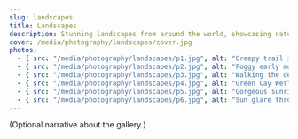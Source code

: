 ```yaml
---
slug: landscapes
title: Landscapes
description: Stunning landscapes from around the world, showcasing nature's beauty.
cover: /media/photography/landscapes/cover.jpg
photos:
  - { src: "/media/photography/landscapes/p1.jpg", alt: "Creepy trail in the woods", w: 2000, h: 1333, orientation: landscape, tags: [outdoor], camera: "Nikon D7500", lens: "200mm", location: "Outdoors", date: 2025-02-12 }
  - { src: "/media/photography/landscapes/p2.jpg", alt: "Foggy early morning mist of treeline", w: 2000, h: 1333, orientation: landscape, tags: [outdoor], camera: "Nikon D7500", lens: "200mm", location: "Outdoors", date: 2025-02-12 }
  - { src: "/media/photography/landscapes/p3.jpg", alt: "Walking the deck", w: 2000, h: 1333, orientation: landscape, tags: [outdoor], camera: "Nikon D7500", lens: "200mm", location: "Outdoors", date: 2025-02-12 }
  - { src: "/media/photography/landscapes/p4.jpg", alt: "Green Cay Wetlands building", w: 2000, h: 1333, orientation: landscape, tags: [outdoor], camera: "Nikon D7500", lens: "200mm", location: "Outdoors", date: 2025-02-12 }
  - { src: "/media/photography/landscapes/p5.jpg", alt: "Gorgeous sunrise on the beach", w: 2000, h: 1333, orientation: landscape, tags: [outdoor], camera: "Nikon D7500", lens: "200mm", location: "Outdoors", date: 2025-02-12 }
  - { src: "/media/photography/landscapes/p6.jpg", alt: "Sun glare through the trees", w: 2000, h: 1333, orientation: landscape, tags: [outdoor], camera: "Nikon D7500", lens: "200mm", location: "Outdoors", date: 2025-02-12 }
---
```


(Optional narrative about the gallery.)
